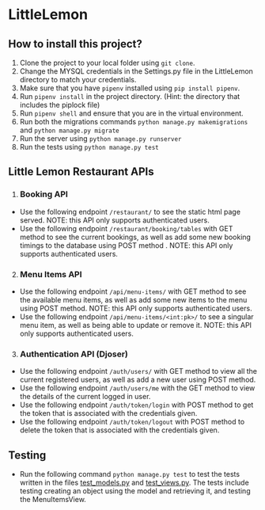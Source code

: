 # LittleLemon

## How to install this project?

1. Clone the project to your local folder using `git clone`.
2. Change the MYSQL credentials in the Settings.py file in the LittleLemon directory to match your credentials.
3. Make sure that you have `pipenv` installed using `pip install pipenv`.
4. Run `pipenv install` in the project directory. (Hint: the directory that includes the piplock file)
5. Run `pipenv shell` and ensure that you are in the virtual environment.
6. Run both the migrations commands `python manage.py makemigrations` and `python manage.py migrate`
7. Run the server using `python manage.py runserver`
8. Run the tests using `python manage.py test`

## Little Lemon Restaurant APIs 

1. ### Booking API

  - Use the following endpoint `/restaurant/` to see the static html page served. NOTE: this API only supports authenticated users.
  - Use the following endpoint `/restaurant/booking/tables` with GET method to see the current bookings, as well as add some new booking timings to the database using POST method . NOTE: this API only
     supports authenticated users.

2. ### Menu Items API
  
  - Use the following endpoint `/api/menu-items/` with GET method to see the available menu items, as well as add some new items to the menu using POST method. NOTE: this API only supports authenticated users.
  - Use the following endpoint `/api/menu-items/<int:pk>/` to see a singular menu item, as well as being able to update or remove it. NOTE: this API only supports
     authenticated users.

3. ### Authentication API (Djoser)

  - Use the following endpoint `/auth/users/` with GET method to view all the current registered users, as well as add a new user using POST method.
  - Use the following endpoint `/auth/users/me` with the GET method to view the details of the current logged in user.
  - Use the following endpoint `/auth/token/login` with POST method to get the token that is associated with the credentials given.
  - Use the following endpoint `/auth/token/logout` with POST method to delete the token that is associated with the credentials given.

## Testing

- Run the following command `python manage.py test` to test the tests written in the files [test_models.py](https://github.com/MoazSamy/LittleLemon/blob/main/LittleLemonAPI/test_models.py) and [test_views.py](https://github.com/MoazSamy/LittleLemon/blob/main/LittleLemonAPI/test_views.py). The tests include testing creating an object using the model and retrieving it, and testing the MenuItemsView.
